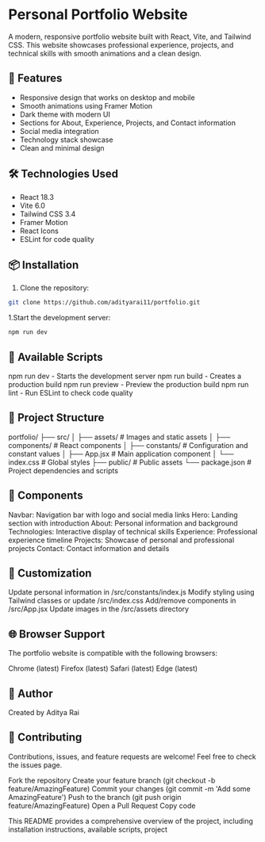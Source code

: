 # Personal Portfolio Website

A modern, responsive portfolio website built with React, Vite, and Tailwind CSS. This website showcases professional experience, projects, and technical skills with smooth animations and a clean design.

## 🚀 Features

- Responsive design that works on desktop and mobile
- Smooth animations using Framer Motion
- Dark theme with modern UI
- Sections for About, Experience, Projects, and Contact information
- Social media integration
- Technology stack showcase
- Clean and minimal design

## 🛠️ Technologies Used

- React 18.3
- Vite 6.0
- Tailwind CSS 3.4
- Framer Motion
- React Icons
- ESLint for code quality

## 📦 Installation

1. Clone the repository:
```bash
git clone https://github.com/adityarai11/portfolio.git
```

1.Start the development server:
```bash
npm run dev
```

## 🔧 Available Scripts
npm run dev - Starts the development server
npm run build - Creates a production build
npm run preview - Preview the production build
npm run lint - Run ESLint to check code quality

## 📁 Project Structure

portfolio/
├── src/
│   ├── assets/         # Images and static assets
│   ├── components/     # React components
│   ├── constants/      # Configuration and constant values
│   ├── App.jsx         # Main application component
│   └── index.css       # Global styles
├── public/             # Public assets
└── package.json        # Project dependencies and scripts

## 🎯 Components

Navbar: Navigation bar with logo and social media links
Hero: Landing section with introduction
About: Personal information and background
Technologies: Interactive display of technical skills
Experience: Professional experience timeline
Projects: Showcase of personal and professional projects
Contact: Contact information and details

## 🎨 Customization
Update personal information in /src/constants/index.js
Modify styling using Tailwind classes or update /src/index.css
Add/remove components in /src/App.jsx
Update images in the /src/assets directory

## 🌐 Browser Support
The portfolio website is compatible with the following browsers:

Chrome (latest)
Firefox (latest)
Safari (latest)
Edge (latest)


## 👤 Author
Created by Aditya Rai

## 🤝 Contributing
Contributions, issues, and feature requests are welcome! Feel free to check the issues page.

Fork the repository
Create your feature branch (git checkout -b feature/AmazingFeature)
Commit your changes (git commit -m 'Add some AmazingFeature')
Push to the branch (git push origin feature/AmazingFeature)
Open a Pull Request
Copy code

This README provides a comprehensive overview of the project, including installation instructions, available scripts, project
